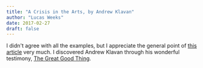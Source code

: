 ```yaml
---
title: "A Crisis in the Arts, by Andrew Klavan"
author: "Lucas Weeks"
date: 2017-02-27
draft: false
---
```


I didn't agree with all the examples, but I appreciate the general point of [this article](http://www.frontpagemag.com/fpm/217934/crisis-arts-frontpagemagcom) very much. I discovered Andrew Klavan through his wonderful testimony, [The Great Good Thing](https://www.amazon.com/Great-Good-Thing-Secular-Christ/dp/071801734X).